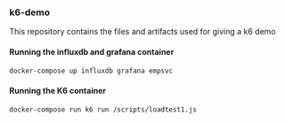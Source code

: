 ### k6-demo
This repository contains the files and artifacts used for giving a k6 demo 

#### Running the influxdb and grafana container

```bash
docker-compose up influxdb grafana empsvc
```

#### Running the K6 container

```bash
docker-compose run k6 run /scripts/loadtest1.js
```

